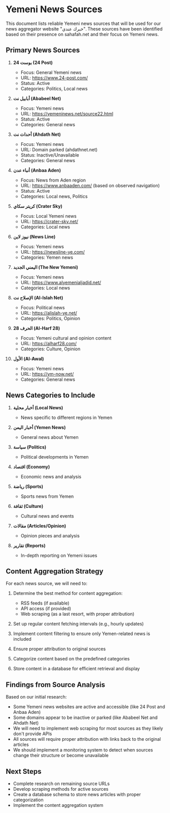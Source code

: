 # Yemeni News Sources

This document lists reliable Yemeni news sources that will be used for our news aggregator website "خبرك عندي". These sources have been identified based on their presence on sahafah.net and their focus on Yemeni news.

## Primary News Sources

1. **24 بوست (24 Post)**
   - Focus: General Yemeni news
   - URL: https://www.24-post.com/
   - Status: Active
   - Categories: Politics, Local news

2. **أبابيل نت (Ababeel Net)**
   - Focus: Yemeni news
   - URL: https://yemeninews.net/source22.html
   - Status: Active
   - Categories: General news

3. **أحداث نت (Ahdath Net)**
   - Focus: Yemeni news
   - URL: Domain parked (ahdathnet.net)
   - Status: Inactive/Unavailable
   - Categories: General news

4. **أنباء عدن (Anbaa Aden)**
   - Focus: News from Aden region
   - URL: https://www.anbaaden.com/ (based on observed navigation)
   - Status: Active
   - Categories: Local news, Politics

5. **كريتر سكاي (Crater Sky)**
   - Focus: Local Yemeni news
   - URL: https://crater-sky.net/
   - Categories: Local news

6. **نيوز لاين (News Line)**
   - Focus: Yemeni news
   - URL: https://newsline-ye.com/
   - Categories: Yemen news

7. **اليمني الجديد (The New Yemeni)**
   - Focus: Yemeni news
   - URL: https://www.alyemenialjadid.net/
   - Categories: Local news

8. **الإصلاح نت (Al-Islah Net)**
   - Focus: Political news
   - URL: https://alislah-ye.net/
   - Categories: Politics, Opinion

9. **الحرف 28 (Al-Harf 28)**
   - Focus: Yemeni cultural and opinion content
   - URL: https://alharf28.com/
   - Categories: Culture, Opinion

10. **الأول (Al-Awal)**
    - Focus: Yemeni news
    - URL: https://ym-now.net/
    - Categories: General news

## News Categories to Include

1. **أخبار محلية (Local News)**
   - News specific to different regions in Yemen

2. **أخبار اليمن (Yemen News)**
   - General news about Yemen

3. **سياسة (Politics)**
   - Political developments in Yemen

4. **اقتصاد (Economy)**
   - Economic news and analysis

5. **رياضة (Sports)**
   - Sports news from Yemen

6. **ثقافة (Culture)**
   - Cultural news and events

7. **مقالات (Articles/Opinion)**
   - Opinion pieces and analysis

8. **تقارير (Reports)**
   - In-depth reporting on Yemeni issues

## Content Aggregation Strategy

For each news source, we will need to:

1. Determine the best method for content aggregation:
   - RSS feeds (if available)
   - API access (if provided)
   - Web scraping (as a last resort, with proper attribution)

2. Set up regular content fetching intervals (e.g., hourly updates)

3. Implement content filtering to ensure only Yemen-related news is included

4. Ensure proper attribution to original sources

5. Categorize content based on the predefined categories

6. Store content in a database for efficient retrieval and display

## Findings from Source Analysis

Based on our initial research:
- Some Yemeni news websites are active and accessible (like 24 Post and Anbaa Aden)
- Some domains appear to be inactive or parked (like Ababeel Net and Ahdath Net)
- We will need to implement web scraping for most sources as they likely don't provide APIs
- All sources will require proper attribution with links back to the original articles
- We should implement a monitoring system to detect when sources change their structure or become unavailable

## Next Steps

- Complete research on remaining source URLs
- Develop scraping methods for active sources
- Create a database schema to store news articles with proper categorization
- Implement the content aggregation system
